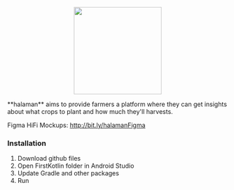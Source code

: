 <p align="center">
<img src="https://github.com/baguionini/halaman./blob/main/halaman.png" height="200" />
</p>
**halaman** aims to provide farmers a platform where they can get insights about what crops to plant and how much they'll harvests. 


Figma HiFi Mockups: http://bit.ly/halamanFigma

### Installation
1. Download github files
2. Open FirstKotlin folder in Android Studio
3. Update Gradle and other packages
4. Run
